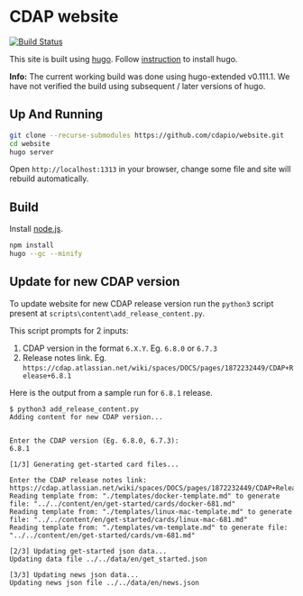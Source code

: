 # CDAP website

[![Build Status](https://travis-ci.org/cdapio/website.svg?branch=develop)](https://travis-ci.org/cdapio/website)


This site is built using [hugo](https://gohugo.io).
Follow [instruction](https://gohugo.io/getting-started/installing/) to install hugo.

**Info:** The current working build was done using hugo-extended v0.111.1.
We have not verified the build using subsequent / later versions of hugo.


## Up And Running

```bash
git clone --recurse-submodules https://github.com/cdapio/website.git
cd website
hugo server
```

Open `http://localhost:1313` in your browser, change some file and site will rebuild automatically.

## Build

Install [node.js](https://nodejs.org/en/download/).

```bash
npm install
hugo --gc --minify
```

## Update for new CDAP version

To update website for new CDAP release version run the `python3` script present at `scripts\content\add_release_content.py`.

This script prompts for 2 inputs:
1. CDAP version in the format `6.X.Y`. Eg. `6.8.0` or `6.7.3`
2. Release notes link. Eg. `https://cdap.atlassian.net/wiki/spaces/DOCS/pages/1872232449/CDAP+Release+6.8.1`

Here is the output from a sample run for `6.8.1` release.

```
$ python3 add_release_content.py 
Adding content for new CDAP version...


Enter the CDAP version (Eg. 6.8.0, 6.7.3):
6.8.1

[1/3] Generating get-started card files...

Enter the CDAP release notes link:
https://cdap.atlassian.net/wiki/spaces/DOCS/pages/1872232449/CDAP+Release+6.8.1
Reading template from: "./templates/docker-template.md" to generate file: "../../content/en/get-started/cards/docker-681.md"
Reading template from: "./templates/linux-mac-template.md" to generate file: "../../content/en/get-started/cards/linux-mac-681.md"
Reading template from: "./templates/vm-template.md" to generate file: "../../content/en/get-started/cards/vm-681.md"

[2/3] Updating get-started json data...
Updating data file ../../data/en/get_started.json

[3/3] Updating news json data...
Updating news json file ../../data/en/news.json
```
